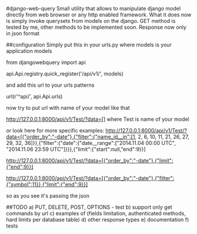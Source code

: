 #django-web-query
Small utility that allows to manipulate django model directly from web browser or any http enabled framework.
What it does now is simply invoke querysets from models on the django. 
GET method is tested by me, other methods to be implemented soon.
Response now only in json format

##configuration
Simply put this in your urls.py where models is your application models

from djangowebquery import api

api.Api.registry.quick_register('/api/v1/', models)

and add this url to your urls patterns

url(r'^api/', api.Api.urls)

now try to put url with name of your model like that

http://127.0.0.1:8000/api/v1/Test/?data=[] where Test is name of your model

or look here for more specific examples:
http://127.0.0.1:8000/api/v1/Test/?data=[{"order_by":"-date"},{"filter":{"name_id__in":[1, 2, 6, 10, 11, 21, 26, 27, 29, 32, 36]}},{"filter":{"date":{"date__range":["2014.11.04 00:00 UTC", "2014.11.06 23:59 UTC"]}}},{"limit":{"start":null,"end":9}}]

http://127.0.0.1:8000/api/v1/Test/?data=[{"order_by":"-date"},{"limit":{"end":9}}]

http://127.0.0.1:8000/api/v1/Test/?data=[{"order_by":"-date"},{"filter":{"symbol":11}},{"limit":{"end":9}}]

so as you see it's passing the json

##TODO
a) PUT, DELETE, POST, OPTIONS - test
b) support only get commands by url
c) examples of (fields limitation, authenticated methods, hard limits per database table)
d) other response types
e) documentation
f) tests